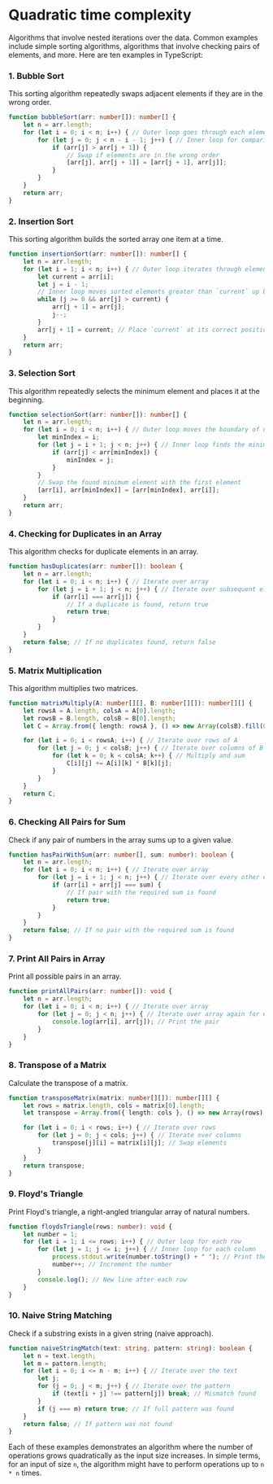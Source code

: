 # Quadratic time complexity

Algorithms that involve nested iterations over the data. Common examples include simple sorting algorithms, algorithms that involve checking pairs of elements, and more. Here are ten examples in TypeScript:

### 1. Bubble Sort
This sorting algorithm repeatedly swaps adjacent elements if they are in the wrong order.

```typescript
function bubbleSort(arr: number[]): number[] {
    let n = arr.length;
    for (let i = 0; i < n; i++) { // Outer loop goes through each element
        for (let j = 0; j < n - i - 1; j++) { // Inner loop for comparing adjacent elements
            if (arr[j] > arr[j + 1]) {
                // Swap if elements are in the wrong order
                [arr[j], arr[j + 1]] = [arr[j + 1], arr[j]];
            }
        }
    }
    return arr;
}
```

### 2. Insertion Sort
This sorting algorithm builds the sorted array one item at a time.

```typescript
function insertionSort(arr: number[]): number[] {
    let n = arr.length;
    for (let i = 1; i < n; i++) { // Outer loop iterates through elements
        let current = arr[i];
        let j = i - 1;
        // Inner loop moves sorted elements greater than `current` up by one position
        while (j >= 0 && arr[j] > current) {
            arr[j + 1] = arr[j];
            j--;
        }
        arr[j + 1] = current; // Place `current` at its correct position
    }
    return arr;
}
```

### 3. Selection Sort
This algorithm repeatedly selects the minimum element and places it at the beginning.

```typescript
function selectionSort(arr: number[]): number[] {
    let n = arr.length;
    for (let i = 0; i < n; i++) { // Outer loop moves the boundary of unsorted subarray
        let minIndex = i;
        for (let j = i + 1; j < n; j++) { // Inner loop finds the minimum element
            if (arr[j] < arr[minIndex]) {
                minIndex = j;
            }
        }
        // Swap the found minimum element with the first element
        [arr[i], arr[minIndex]] = [arr[minIndex], arr[i]];
    }
    return arr;
}
```

### 4. Checking for Duplicates in an Array
This algorithm checks for duplicate elements in an array.

```typescript
function hasDuplicates(arr: number[]): boolean {
    let n = arr.length;
    for (let i = 0; i < n; i++) { // Iterate over array
        for (let j = i + 1; j < n; j++) { // Iterate over subsequent elements
            if (arr[i] === arr[j]) {
                // If a duplicate is found, return true
                return true;
            }
        }
    }
    return false; // If no duplicates found, return false
}
```

### 5. Matrix Multiplication
This algorithm multiplies two matrices.

```typescript
function matrixMultiply(A: number[][], B: number[][]): number[][] {
    let rowsA = A.length, colsA = A[0].length;
    let rowsB = B.length, colsB = B[0].length;
    let C = Array.from({ length: rowsA }, () => new Array(colsB).fill(0));

    for (let i = 0; i < rowsA; i++) { // Iterate over rows of A
        for (let j = 0; j < colsB; j++) { // Iterate over columns of B
            for (let k = 0; k < colsA; k++) { // Multiply and sum
                C[i][j] += A[i][k] * B[k][j];
            }
        }
    }
    return C;
}
```

### 6. Checking All Pairs for Sum
Check if any pair of numbers in the array sums up to a given value.

```typescript
function hasPairWithSum(arr: number[], sum: number): boolean {
    let n = arr.length;
    for (let i = 0; i < n; i++) { // Iterate over array
        for (let j = i + 1; j < n; j++) { // Iterate over every other element
            if (arr[i] + arr[j] === sum) {
                // If pair with the required sum is found
                return true;
            }
        }
    }
    return false; // If no pair with the required sum is found
}
```

### 7. Print All Pairs in Array
Print all possible pairs in an array.



```typescript
function printAllPairs(arr: number[]): void {
    let n = arr.length;
    for (let i = 0; i < n; i++) { // Iterate over array
        for (let j = 0; j < n; j++) { // Iterate over array again for each element
            console.log(arr[i], arr[j]); // Print the pair
        }
    }
}
```

### 8. Transpose of a Matrix
Calculate the transpose of a matrix.

```typescript
function transposeMatrix(matrix: number[][]): number[][] {
    let rows = matrix.length, cols = matrix[0].length;
    let transpose = Array.from({ length: cols }, () => new Array(rows).fill(0));

    for (let i = 0; i < rows; i++) { // Iterate over rows
        for (let j = 0; j < cols; j++) { // Iterate over columns
            transpose[j][i] = matrix[i][j]; // Swap elements
        }
    }
    return transpose;
}
```

### 9. Floyd's Triangle
Print Floyd's triangle, a right-angled triangular array of natural numbers.

```typescript
function floydsTriangle(rows: number): void {
    let number = 1;
    for (let i = 1; i <= rows; i++) { // Outer loop for each row
        for (let j = 1; j <= i; j++) { // Inner loop for each column
            process.stdout.write(number.toString() + " "); // Print the number
            number++; // Increment the number
        }
        console.log(); // New line after each row
    }
}
```

### 10. Naive String Matching
Check if a substring exists in a given string (naive approach).

```typescript
function naiveStringMatch(text: string, pattern: string): boolean {
    let n = text.length;
    let m = pattern.length;
    for (let i = 0; i <= n - m; i++) { // Iterate over the text
        let j;
        for (j = 0; j < m; j++) { // Iterate over the pattern
            if (text[i + j] !== pattern[j]) break; // Mismatch found
        }
        if (j === m) return true; // If full pattern was found
    }
    return false; // If pattern was not found
}
```

Each of these examples demonstrates an algorithm where the number of operations grows quadratically as the input size increases. In simple terms, for an input of size `n`, the algorithm might have to perform operations up to `n * n` times.
